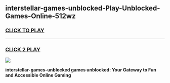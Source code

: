 
## interstellar-games-unblocked-Play-Unblocked-Games-Online-512wz
<h3>
<a href="https://premium76.site?title=interstellar-games-unblocked&ref=25A">CLICK TO PLAY</a></h3>
<hr>

<h3>
<a href="https://premium76.site?title=interstellar-games-unblocked&ref=25A">CLICK 2 PLAY</a>
  
</h3>

<a href="https://premium76.site?title=interstellar-games-unblocked&ref=25A"><img src="https://clearcache.store/games.png"></a>


**interstellar-games-unblocked games unblocked: Your Gateway to Fun and Accessible Online Gaming**
